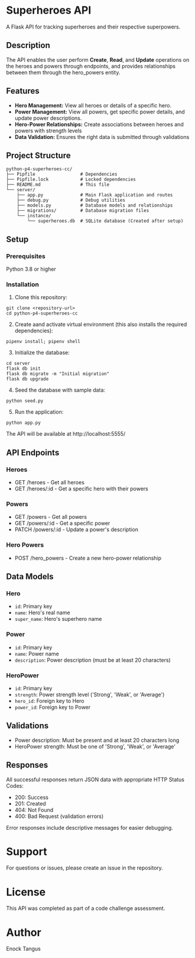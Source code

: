 # Superheroes API
A Flask API for tracking superheroes and their respective superpowers.

## Description
The API enables the user perform **Create**, **Read**, and **Update** operations on the heroes and powers through endpoints, and provides relationships between them through the hero_powers entity.

## Features

- **Hero Management:** View all heroes or details of a specific hero.
- **Power Management:** View all powers, get specific power details, and update power descriptions.
- **Hero-Power Relationships:** Create associations between heroes and powers with strength levels
- **Data Validation:** Ensures the right data is submitted through validations

## Project Structure

```
python-p4-superheroes-cc/
├── Pipfile                 # Dependencies
├── Pipfile.lock            # Locked dependencies
├── README.md               # This file
└── server/
    ├── app.py              # Main Flask application and routes
    ├── debug.py            # Debug utilities
    ├── models.py           # Database models and relationships
    ├── migrations/         # Database migration files
    └── instance/
        └── superheroes.db  # SQLite database (Created after setup)
```

## Setup
### Prerequisites

Python 3.8 or higher

### Installation

1. Clone this repository:
```
git clone <repository-url>
cd python-p4-superheroes-cc
```

2. Create aand activate virtual environment (this also installs the required dependencies):

```
pipenv install; pipenv shell
```

3. Initialize the database:
```
cd server
flask db init
flask db migrate -m "Initial migration"
flask db upgrade
```

4. Seed the database with sample data:

```
python seed.py
```


5. Run the application:
```
python app.py
```

The API will be available at http://localhost:5555/


## API Endpoints
### Heroes

- GET /heroes - Get all heroes
- GET /heroes/:id - Get a specific hero with their powers

### Powers

- GET /powers - Get all powers
- GET /powers/:id - Get a specific power
- PATCH /powers/:id - Update a power's description

### Hero Powers

- POST /hero_powers - Create a new hero-power relationship

## Data Models
### Hero

- `id`: Primary key
- `name`: Hero's real name
- `super_name`: Hero's superhero name

### Power

- `id`: Primary key
- `name`: Power name
- `description`: Power description (must be at least 20 characters)

### HeroPower

- `id`: Primary key
- `strength`: Power strength level ('Strong', 'Weak', or 'Average')
- `hero_id`: Foreign key to Hero
- `power_id`: Foreign key to Power

## Validations

- Power description: Must be present and at least 20 characters long
- HeroPower strength: Must be one of 'Strong', 'Weak', or 'Average'

## Responses
All successful responses return JSON data with appropriate HTTP Status Codes:

- 200: Success
- 201: Created
- 404: Not Found
- 400: Bad Request (validation errors)

Error responses include descriptive messages for easier debugging.

# Support
For questions or issues, please create an issue in the repository.

# License
This API was completed as part of a code challenge assessment.

# Author
Enock Tangus
